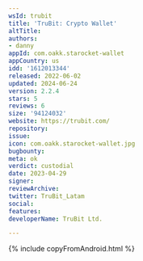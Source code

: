 ```yaml
---
wsId: trubit
title: 'TruBit: Crypto Wallet'
altTitle: 
authors:
- danny
appId: com.oakk.starocket-wallet
appCountry: us
idd: '1612013344'
released: 2022-06-02
updated: 2024-06-24
version: 2.2.4
stars: 5
reviews: 6
size: '94124032'
website: https://trubit.com/
repository: 
issue: 
icon: com.oakk.starocket-wallet.jpg
bugbounty: 
meta: ok
verdict: custodial
date: 2023-04-29
signer: 
reviewArchive: 
twitter: TruBit_Latam
social: 
features: 
developerName: TruBit Ltd.

---
```


{% include copyFromAndroid.html %}